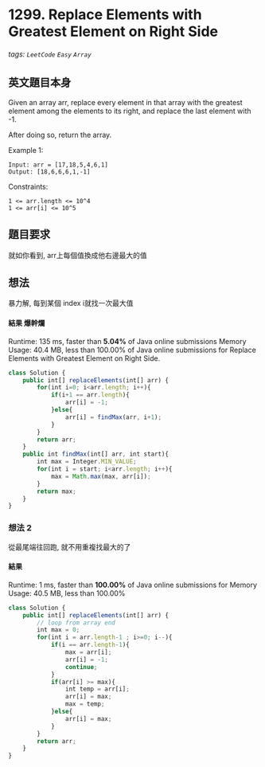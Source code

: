 # 1299. Replace Elements with Greatest Element on Right Side
###### tags: `LeetCode` `Easy` `Array`

## 英文題目本身
Given an array arr, replace every element in that array with the greatest element among the elements to its right, and replace the last element with -1.

After doing so, return the array.

 

Example 1:
```
Input: arr = [17,18,5,4,6,1]
Output: [18,6,6,6,1,-1]
``` 

Constraints:
```
1 <= arr.length <= 10^4
1 <= arr[i] <= 10^5
```
## 題目要求
就如你看到, arr上每個值換成他右邊最大的值
## 想法
暴力解, 每到某個 index i就找一次最大值
#### 結果 爆幹爛
Runtime: 135 ms, faster than **5.04%** of Java online submissions 
Memory Usage: 40.4 MB, less than 100.00% of Java online submissions for Replace Elements with Greatest Element on Right Side.

```javascript
class Solution {
    public int[] replaceElements(int[] arr) {
        for(int i=0; i<arr.length; i++){
            if(i+1 == arr.length){
                arr[i] = -1;
            }else{
                arr[i] = findMax(arr, i+1);
            }
        }
        return arr;
    }
    public int findMax(int[] arr, int start){
        int max = Integer.MIN_VALUE;
        for(int i = start; i<arr.length; i++){
            max = Math.max(max, arr[i]);
        }
        return max;
    }
}
```

### 想法 2
從最尾端往回跑, 就不用重複找最大的了
#### 結果
Runtime: 1 ms, faster than **100.00%** of Java online submissions for 
Memory Usage: 40.5 MB, less than 100.00% 
```javascript
class Solution {
    public int[] replaceElements(int[] arr) {
        // loop from array end
        int max = 0;
        for(int i = arr.length-1 ; i>=0; i--){
            if(i == arr.length-1){
                max = arr[i];
                arr[i] = -1;
                continue;
            }
            if(arr[i] >= max){
                int temp = arr[i];
                arr[i] = max;
                max = temp;
            }else{
                arr[i] = max;
            }
        }
        return arr;
    }
}
```